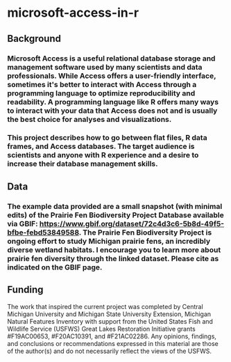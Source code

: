 # microsoft-access-in-r

## Background
### Microsoft Access is a useful relational database storage and management software used by many scientists and data professionals. While Access offers a user-friendly interface, sometimes it's better to interact with Access through a programming language to optimize reproducibility and readability. A programming language like R offers many ways to interact with your data that Access does not and is usually the best choice for analyses and visualizations.

### This project describes how to go between flat files, R data frames, and Access databases. The target audience is scientists and anyone with R experience and a desire to increase their database management skills. 

## Data
### The example data provided are a small snapshot (with minimal edits) of the Prairie Fen Biodiversity Project Database available via GBIF: https://www.gbif.org/dataset/72c4d3c6-5b8d-49f5-bfbe-febd53849588. The Prairie Fen Biodiversity Project is ongoing effort to study Michigan prairie fens, an incredibly diverse wetland habitats. I encourage you to learn more about prairie fen diversity through the linked dataset. Please cite as indicated on the GBIF page. 

## Funding
The work that inspired the current project was completed by Central Michigan University and Michigan State University Extension, Michigan Natural Features Inventory with support from the United States Fish and Wildlife Service (USFWS) Great Lakes Restoration Initiative grants #F19AC00653, #F20AC10391, and #F21AC02286. Any opinions, findings, and conclusions or recommendations expressed in this material are those of the author(s) and do not necessarily reflect the views of the USFWS.
